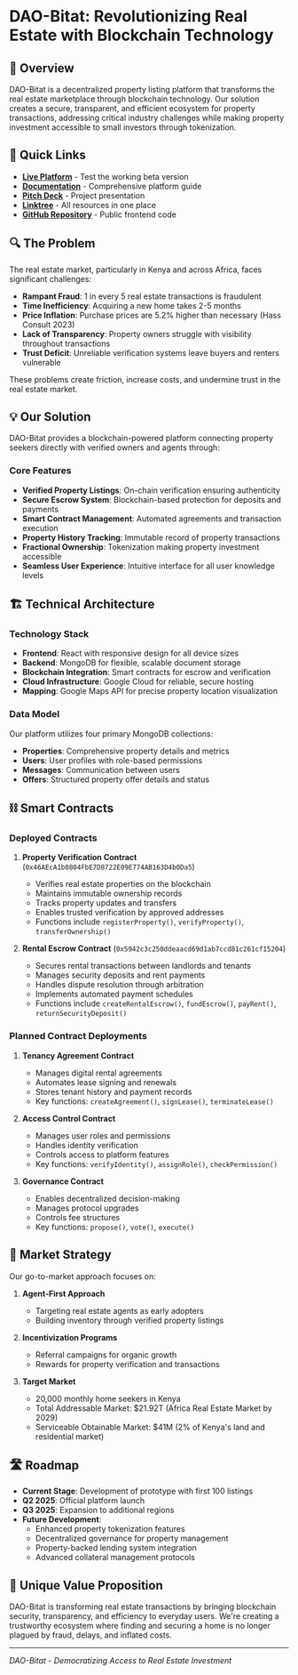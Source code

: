 # DAO-Bitat: Revolutionizing Real Estate with Blockchain Technology



## 📝 Overview

DAO-Bitat is a decentralized property listing platform that transforms the real estate marketplace through blockchain technology. Our solution creates a secure, transparent, and efficient ecosystem for property transactions, addressing critical industry challenges while making property investment accessible to small investors through tokenization.

## 🔗 Quick Links

- **[Live Platform](https://daobitat.io)** - Test the working beta version
- **[Documentation](https://www.canva.com/design/DAGg5X83YDw/n6FgbURM4zmzyQua9yt4AA/view)** - Comprehensive platform guide
- **[Pitch Deck](https://www.canva.com/design/DAGdxONjAcA/jvq4OoHpdLeEehMs_jcZBA/view)** - Project presentation
- **[Linktree](https://linktr.ee/daobitat)** - All resources in one place
- **[GitHub Repository](https://github.com/WankioM/daobitat-public)** - Public frontend code

## 🔍 The Problem

The real estate market, particularly in Kenya and across Africa, faces significant challenges:

- **Rampant Fraud**: 1 in every 5 real estate transactions is fraudulent
- **Time Inefficiency**: Acquiring a new home takes 2-5 months
- **Price Inflation**: Purchase prices are 5.2% higher than necessary (Hass Consult 2023)
- **Lack of Transparency**: Property owners struggle with visibility throughout transactions
- **Trust Deficit**: Unreliable verification systems leave buyers and renters vulnerable

These problems create friction, increase costs, and undermine trust in the real estate market.

## 💡 Our Solution

DAO-Bitat provides a blockchain-powered platform connecting property seekers directly with verified owners and agents through:

### Core Features

- **Verified Property Listings**: On-chain verification ensuring authenticity
- **Secure Escrow System**: Blockchain-based protection for deposits and payments
- **Smart Contract Management**: Automated agreements and transaction execution
- **Property History Tracking**: Immutable record of property transactions
- **Fractional Ownership**: Tokenization making property investment accessible
- **Seamless User Experience**: Intuitive interface for all user knowledge levels

## 🏗️ Technical Architecture

### Technology Stack

- **Frontend**: React with responsive design for all device sizes
- **Backend**: MongoDB for flexible, scalable document storage
- **Blockchain Integration**: Smart contracts for escrow and verification
- **Cloud Infrastructure**: Google Cloud for reliable, secure hosting
- **Mapping**: Google Maps API for precise property location visualization

### Data Model

Our platform utilizes four primary MongoDB collections:
- **Properties**: Comprehensive property details and metrics
- **Users**: User profiles with role-based permissions
- **Messages**: Communication between users
- **Offers**: Structured property offer details and status

## ⛓️ Smart Contracts

### Deployed Contracts

1. **Property Verification Contract** (`0x46AEcA1b0804FbE7D8722E09E774AB163D4b0Da5`)
   - Verifies real estate properties on the blockchain
   - Maintains immutable ownership records
   - Tracks property updates and transfers
   - Enables trusted verification by approved addresses
   - Functions include `registerProperty()`, `verifyProperty()`, `transferOwnership()`

2. **Rental Escrow Contract** (`0x5942c3c250ddeaacd69d1ab7ccd81c261cf15204`)
   - Secures rental transactions between landlords and tenants
   - Manages security deposits and rent payments
   - Handles dispute resolution through arbitration
   - Implements automated payment schedules
   - Functions include `createRentalEscrow()`, `fundEscrow()`, `payRent()`, `returnSecurityDeposit()`

### Planned Contract Deployments

1. **Tenancy Agreement Contract**
   - Manages digital rental agreements
   - Automates lease signing and renewals
   - Stores tenant history and payment records
   - Key functions: `createAgreement()`, `signLease()`, `terminateLease()`

2. **Access Control Contract**
   - Manages user roles and permissions
   - Handles identity verification
   - Controls access to platform features
   - Key functions: `verifyIdentity()`, `assignRole()`, `checkPermission()`

3. **Governance Contract**
   - Enables decentralized decision-making
   - Manages protocol upgrades
   - Controls fee structures
   - Key functions: `propose()`, `vote()`, `execute()`

## 🚀 Market Strategy

Our go-to-market approach focuses on:

1. **Agent-First Approach**
   - Targeting real estate agents as early adopters
   - Building inventory through verified property listings

2. **Incentivization Programs**
   - Referral campaigns for organic growth
   - Rewards for property verification and transactions

3. **Target Market**
   - 20,000 monthly home seekers in Kenya
   - Total Addressable Market: $21.92T (Africa Real Estate Market by 2029)
   - Serviceable Obtainable Market: $41M (2% of Kenya's land and residential market)

## 🛣️ Roadmap

- **Current Stage**: Development of prototype with first 100 listings
- **Q2 2025**: Official platform launch
- **Q3 2025**: Expansion to additional regions
- **Future Development**:
  - Enhanced property tokenization features
  - Decentralized governance for property management
  - Property-backed lending system integration
  - Advanced collateral management protocols

## 💪 Unique Value Proposition

DAO-Bitat is transforming real estate transactions by bringing blockchain security, transparency, and efficiency to everyday users. We're creating a trustworthy ecosystem where finding and securing a home is no longer plagued by fraud, delays, and inflated costs.

---

*DAO-Bitat - Democratizing Access to Real Estate Investment*

